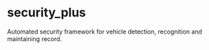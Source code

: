 # security_plus
Automated security framework for vehicle detection, recognition and maintaining record.

